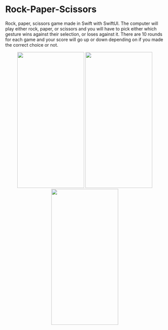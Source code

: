# Rock-Paper-Scissors

Rock, paper, scissors game made in Swift with SwiftUI. The computer will play either rock, paper, or scissors 
and you will have to pick either which gesture wins against their selection, or loses against it. 
There are 10 rounds for each game and your score will go up or down depending on if you made the correct choice or not.


<p align="center">
  <img src="https://user-images.githubusercontent.com/95224279/161254389-788aae9f-dbc8-495a-9223-6ba3931b079b.JPG" width="212" height="429" />

  <img src="https://user-images.githubusercontent.com/95224279/161255537-9ba8f684-ea5d-49c4-b656-dca8c541bccd.JPG" width="212" height="429" />

  <img src="https://user-images.githubusercontent.com/95224279/161255785-70b6fe39-3090-4beb-b528-7f28f72c952c.JPG" width="212" height="429" />
</p>

